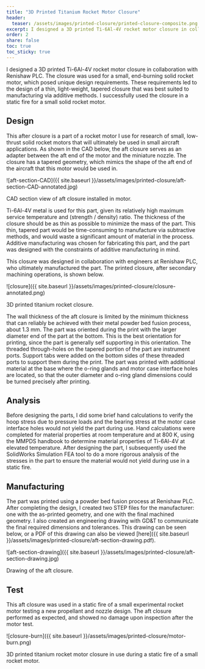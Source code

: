```yaml
---
title: "3D Printed Titanium Rocket Motor Closure"
header:
  teaser: /assets/images/printed-closure/printed-closure-composite.png
excerpt: I designed a 3D printed Ti-6Al-4V rocket motor closure in collaboration with Renishaw PLC. I successfully used the closure in a static fire for a small solid rocket motor.
order: 2
share: false
toc: true
toc_sticky: true
---
```


I designed a 3D printed Ti-6Al-4V rocket motor closure in collaboration with Renishaw PLC. 
The closure was used for a small, end-burning solid rocket motor, which posed unique design requirements. These requirements led to the design of a thin, light-weight, tapered closure that was best suited to manufacturing via additive methods. I successfully used the closure in a static fire for a small solid rocket motor.

## Design

This after closure is a part of a rocket motor I use for research of small, low-thrust solid rocket motors that will ultimately be used in small aircraft applications. As shown in the CAD below, the aft closure serves as an adapter between the aft end of the motor and the miniature nozzle. The closure has a tapered geometry, which mimics the shape of the aft end of the aircraft that this motor would be used in.

![aft-section-CAD]({{ site.baseurl }}/assets/images/printed-closure/aft-section-CAD-annotated.jpg)
<figcaption>CAD section view of aft closure installed in motor.</figcaption>

Ti-6Al-4V metal is used for this part, given its relatively high maximum service temperature and (strength / density) ratio. The thickness of the closure should be as thin as possible to minimize the mass of the part. This thin, tapered part would be time-consuming to manufacture via subtractive methods, and would waste a significant amount of material in the process. Additive manufacturing was chosen for fabricating this part, and the part was designed with the constraints of additive manufacturing in mind. 

This closure was designed in collaboration with engineers at Renishaw PLC, who ultimately manufactured the part. The printed closure, after secondary machining operations, is shown below.

![closure]({{ site.baseurl }}/assets/images/printed-closure/closure-annotated.png)
<figcaption>3D printed titanium rocket closure.</figcaption>

The wall thickness of the aft closure is limited by the minimum thickness that can reliably be achieved with their metal powder bed fusion process, about 1.3 mm. The part was oriented during the print with the larger diameter end of the part at the bottom. This is the best orientation for printing, since the part is generally self supporting in this orientation. The threaded through-holes on the tapered portion of the part are instrument ports. Support tabs were added on the bottom sides of these threaded ports to support them during the print. The part was printed with additional material at the base where the o-ring glands and motor case interface holes are located, so that the outer diameter and o-ring gland dimensions could be turned precisely after printing.  

## Analysis

Before designing the parts, I did some brief hand calculations to verify the hoop stress due to pressure loads and the bearing stress at the motor case interface holes would not yield the part during use. Hand calculations were completed for material properties at room temperature and at 800 K, using the MMPDS handbook to determine material properties of Ti-6Al-4V at elevated temperature. After designing the part, I subsequently used the SolidWorks Simulation FEA tool to do a more rigorous analysis of the stresses in the part to ensure the material would not yield during use in a static fire.

## Manufacturing

The part was printed using a powder bed fusion process at Renishaw PLC. After completing the design, I created two STEP files for the manufacturer: one with the as-printed geometry, and one with the final machined geometry. I also created an engineering drawing with GD&T to communicate the final required dimensions and tolerances. This drawing can be seen below, or a PDF of this drawing can also be viewed [here]({{ site.baseurl }}/assets/images/printed-closure/aft-section-drawing.pdf).

![aft-section-drawing]({{ site.baseurl }}/assets/images/printed-closure/aft-section-drawing.jpg)
<figcaption>Drawing of the aft closure.</figcaption>

## Test

This aft closure was used in a static fire of a small experimental rocket motor testing a new propellant and nozzle design. The aft closure performed as expected, and showed no damage upon inspection after the motor test.

![closure-burn]({{ site.baseurl }}/assets/images/printed-closure/motor-burn.png)
<figcaption>3D printed titanium rocket motor closure in use during a static fire of a small rocket motor.</figcaption>